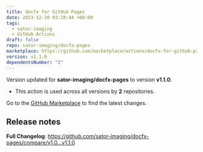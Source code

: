 ```yaml
---
title: docfx for GitHub Pages
date: 2023-12-20 03:18:44 +00:00
tags:
  - sator-imaging
  - GitHub Actions
draft: false
repo: sator-imaging/docfx-pages
marketplace: https://github.com/marketplace/actions/docfx-for-github-pages
version: v1.1.0
dependentsNumber: "2"
---
```



Version updated for **sator-imaging/docfx-pages** to version **v1.1.0**.
- This action is used across all versions by **2** repositories.

Go to the [GitHub Marketplace](https://github.com/marketplace/actions/docfx-for-github-pages) to find the latest changes.

## Release notes

**Full Changelog**: https://github.com/sator-imaging/docfx-pages/compare/v1.0...v1.1.0
